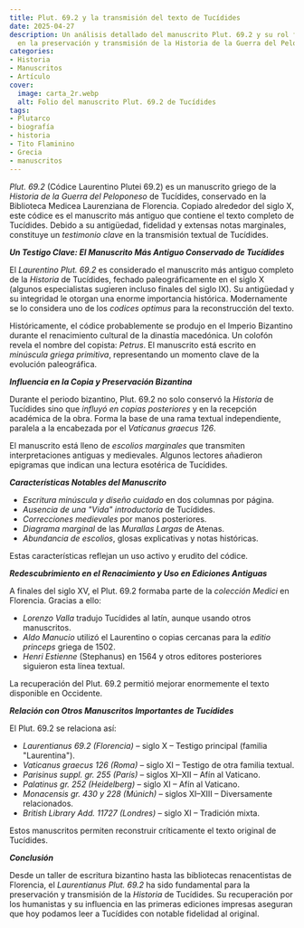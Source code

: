 ```yaml
---
title: Plut. 69.2 y la transmisión del texto de Tucídides
date: 2025-04-27
description: Un análisis detallado del manuscrito Plut. 69.2 y su rol fundamental
  en la preservación y transmisión de la Historia de la Guerra del Peloponeso de Tucídides.
categories:
- Historia
- Manuscritos
- Artículo
cover:
  image: carta_2r.webp
  alt: Folio del manuscrito Plut. 69.2 de Tucídides
tags:
- Plutarco
- biografía
- historia
- Tito Flaminino
- Grecia
- manuscritos
---
```


*Plut. 69.2* (Códice Laurentino Plutei 69.2) es un manuscrito griego de la *Historia de la Guerra del Peloponeso* de Tucídides, conservado en la Biblioteca Medicea Laurenziana de Florencia. Copiado alrededor del siglo X, este códice es el manuscrito más antiguo que contiene el texto completo de Tucídides. Debido a su antigüedad, fidelidad y extensas notas marginales, constituye un *testimonio clave* en la transmisión textual de Tucídides.

***Un Testigo Clave: El Manuscrito Más Antiguo Conservado de Tucídides***

El *Laurentino Plut. 69.2* es considerado el manuscrito más antiguo completo de la *Historia* de Tucídides, fechado paleográficamente en el siglo X (algunos especialistas sugieren incluso finales del siglo IX). Su antigüedad y su integridad le otorgan una enorme importancia histórica. Modernamente se lo considera uno de los *codices optimus* para la reconstrucción del texto.

Históricamente, el códice probablemente se produjo en el Imperio Bizantino durante el renacimiento cultural de la dinastía macedónica. Un colofón revela el nombre del copista: *Petrus*. El manuscrito está escrito en *minúscula griega primitiva*, representando un momento clave de la evolución paleográfica.

***Influencia en la Copia y Preservación Bizantina***

Durante el periodo bizantino, Plut. 69.2 no solo conservó la *Historia* de Tucídides sino que *influyó en copias posteriores* y en la recepción académica de la obra. Forma la base de una rama textual independiente, paralela a la encabezada por el *Vaticanus graecus 126*.

El manuscrito está lleno de *escolios marginales* que transmiten interpretaciones antiguas y medievales. Algunos lectores añadieron epigramas que indican una lectura esotérica de Tucídides.

***Características Notables del Manuscrito***

- *Escritura minúscula y diseño cuidado* en dos columnas por página.
- *Ausencia de una "Vida" introductoria* de Tucídides.
- *Correcciones medievales* por manos posteriores.
- *Diagrama marginal* de las *Murallas Largas* de Atenas.
- *Abundancia de escolios*, glosas explicativas y notas históricas.

Estas características reflejan un uso activo y erudito del códice.

***Redescubrimiento en el Renacimiento y Uso en Ediciones Antiguas***

A finales del siglo XV, el Plut. 69.2 formaba parte de la *colección Medici* en Florencia. Gracias a ello:

- *Lorenzo Valla* tradujo Tucídides al latín, aunque usando otros manuscritos.
- *Aldo Manucio* utilizó el Laurentino o copias cercanas para la *editio princeps* griega de 1502.
- *Henri Estienne* (Stephanus) en 1564 y otros editores posteriores siguieron esta línea textual.

La recuperación del Plut. 69.2 permitió mejorar enormemente el texto disponible en Occidente.

***Relación con Otros Manuscritos Importantes de Tucídides***

El Plut. 69.2 se relaciona así:

- *Laurentianus 69.2 (Florencia)* – siglo X – Testigo principal (familia "Laurentina").
- *Vaticanus graecus 126 (Roma)* – siglo XI – Testigo de otra familia textual.
- *Parisinus suppl. gr. 255 (París)* – siglos XI–XII – Afín al Vaticano.
- *Palatinus gr. 252 (Heidelberg)* – siglo XI – Afín al Vaticano.
- *Monacensis gr. 430 y 228 (Múnich)* – siglos XI–XIII – Diversamente relacionados.
- *British Library Add. 11727 (Londres)* – siglo XI – Tradición mixta.

Estos manuscritos permiten reconstruir críticamente el texto original de Tucídides.

***Conclusión***

Desde un taller de escritura bizantino hasta las bibliotecas renacentistas de Florencia, el *Laurentianus Plut. 69.2* ha sido fundamental para la preservación y transmisión de la *Historia* de Tucídides. Su recuperación por los humanistas y su influencia en las primeras ediciones impresas aseguran que hoy podamos leer a Tucídides con notable fidelidad al original.